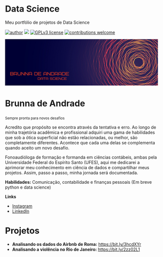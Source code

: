 # Data Science
Meu portfólio de projetos de Data Science

[![author](https://img.shields.io/badge/author-carlosfab-red.svg)](https://www.linkedin.com/in/carlosfab) [![](https://img.shields.io/badge/python-3.7+-blue.svg)](https://www.python.org/downloads/release/python-365/) [![GPLv3 license](https://img.shields.io/badge/License-GPLv3-blue.svg)](http://perso.crans.org/besson/LICENSE.html) [![contributions welcome](https://img.shields.io/badge/contributions-welcome-brightgreen.svg?style=flat)](https://github.com/carlosfab/data_science/issues)

<p align="center"><img src="brunna_de_andrade.png" ></p>

# Brunna de Andrade
<sub> Sempre pronta para novos desafios </sub>

Acredito que propósito se encontra através da tentativa e erro. Ao longo de minha trajetória acadêmica e profissional adquiri uma gama de habilidades que sob a ótica superficial não estão relacionadas, ou melhor, são completamente diferentes. Acontece que cada uma delas se complementa quando aceito um novo desafio.

Fonoaudióloga de formação e formanda em ciências contábeis, ambas pela Universidade Federal do Espírito Santo (UFES), aqui me dedicarei a aprimorar meu conhecimento em ciência de dados e compartilhar meus projetos. Assim, passo a passo, minha jornada será documentada.

**Habilidades:** Comunicação, contabilidade e finanças pessoais (Em breve python e data science)

**Links**
* [Instagram](https://bit.ly/3dAiou0)
* [LinkedIn](https://bit.ly/30dqQvh)

# Projetos

* **Analisando os dados do Airbnb de Roma:** https://bit.ly/3hcdXYr
* **Analisando a violência no Rio de Janeiro:** https://bit.ly/2zz02L1
